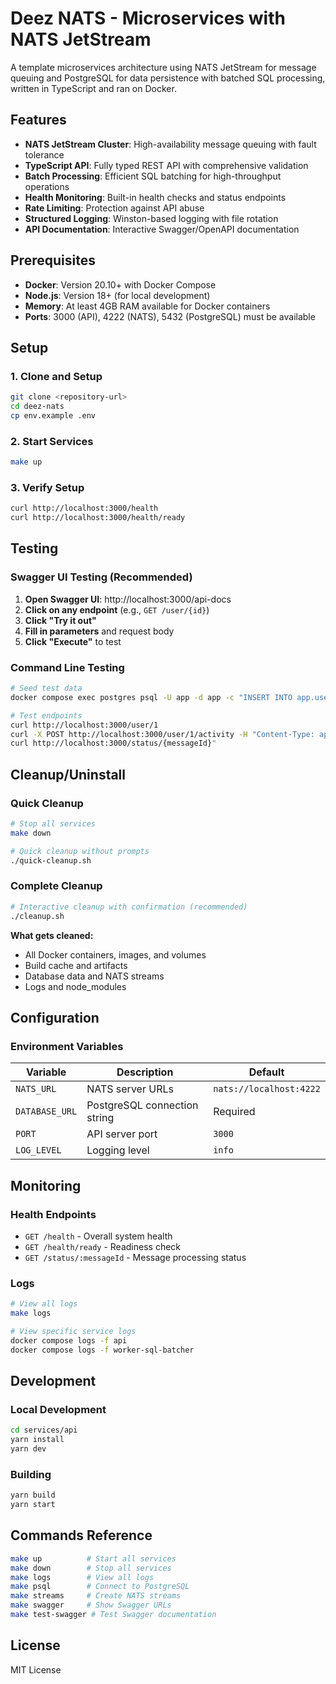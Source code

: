 # Deez NATS - Microservices with NATS JetStream

A template microservices architecture using NATS JetStream for message queuing and PostgreSQL for data persistence with batched SQL processing, written in TypeScript and ran on Docker.

## Features

-   **NATS JetStream Cluster**: High-availability message queuing with fault tolerance
-   **TypeScript API**: Fully typed REST API with comprehensive validation
-   **Batch Processing**: Efficient SQL batching for high-throughput operations
-   **Health Monitoring**: Built-in health checks and status endpoints
-   **Rate Limiting**: Protection against API abuse
-   **Structured Logging**: Winston-based logging with file rotation
-   **API Documentation**: Interactive Swagger/OpenAPI documentation

## Prerequisites

-   **Docker**: Version 20.10+ with Docker Compose
-   **Node.js**: Version 18+ (for local development)
-   **Memory**: At least 4GB RAM available for Docker containers
-   **Ports**: 3000 (API), 4222 (NATS), 5432 (PostgreSQL) must be available

## Setup

### 1. Clone and Setup

```bash
git clone <repository-url>
cd deez-nats
cp env.example .env
```

### 2. Start Services

```bash
make up
```

### 3. Verify Setup

```bash
curl http://localhost:3000/health
curl http://localhost:3000/health/ready
```

## Testing

### Swagger UI Testing (Recommended)

1. **Open Swagger UI**: http://localhost:3000/api-docs
2. **Click on any endpoint** (e.g., `GET /user/{id}`)
3. **Click "Try it out"**
4. **Fill in parameters** and request body
5. **Click "Execute"** to test

### Command Line Testing

```bash
# Seed test data
docker compose exec postgres psql -U app -d app -c "INSERT INTO app.users (email,name) VALUES ('test@example.com','Test User') ON CONFLICT DO NOTHING;"

# Test endpoints
curl http://localhost:3000/user/1
curl -X POST http://localhost:3000/user/1/activity -H "Content-Type: application/json" -d '{"activity": "login"}'
curl http://localhost:3000/status/{messageId}"
```

## Cleanup/Uninstall

### Quick Cleanup

```bash
# Stop all services
make down

# Quick cleanup without prompts
./quick-cleanup.sh
```

### Complete Cleanup

```bash
# Interactive cleanup with confirmation (recommended)
./cleanup.sh
```

**What gets cleaned:**

-   All Docker containers, images, and volumes
-   Build cache and artifacts
-   Database data and NATS streams
-   Logs and node_modules

## Configuration

### Environment Variables

| Variable       | Description                  | Default                 |
| -------------- | ---------------------------- | ----------------------- |
| `NATS_URL`     | NATS server URLs             | `nats://localhost:4222` |
| `DATABASE_URL` | PostgreSQL connection string | Required                |
| `PORT`         | API server port              | `3000`                  |
| `LOG_LEVEL`    | Logging level                | `info`                  |

## Monitoring

### Health Endpoints

-   `GET /health` - Overall system health
-   `GET /health/ready` - Readiness check
-   `GET /status/:messageId` - Message processing status

### Logs

```bash
# View all logs
make logs

# View specific service logs
docker compose logs -f api
docker compose logs -f worker-sql-batcher
```

## Development

### Local Development

```bash
cd services/api
yarn install
yarn dev
```

### Building

```bash
yarn build
yarn start
```

## Commands Reference

```bash
make up          # Start all services
make down        # Stop all services
make logs        # View all logs
make psql        # Connect to PostgreSQL
make streams     # Create NATS streams
make swagger     # Show Swagger URLs
make test-swagger # Test Swagger documentation
```

## License

MIT License
